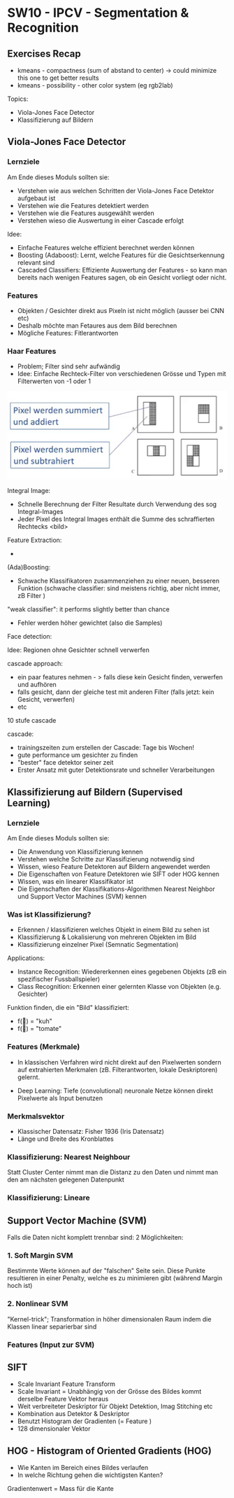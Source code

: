 # SW10 - IPCV - Segmentation & Recognition

## Exercises Recap



* kmeans - compactness (sum of abstand to center)  -> could minimize this one to get better results
* kmeans - possibility - other color system (eg rgb2lab)





Topics:

* Viola-Jones Face Detector
* Klassifizierung auf Bildern



## Viola-Jones Face Detector

### Lernziele

Am Ende dieses Moduls sollten sie: 

* Verstehen wie aus welchen Schritten der Viola-Jones Face Detektor aufgebaut ist
* Verstehen wie die Features detektiert werden
* Verstehen wie die Features ausgewählt werden
* Verstehen wieso die Auswertung in einer Cascade erfolgt



Idee:

* Einfache Features welche effizient berechnet werden können
* Boosting (Adaboost): Lernt, welche Features für die Gesichtserkennung relevant sind
* Cascaded Classifiers: Effiziente Auswertung der Features - so kann man bereits nach wenigen Features sagen, ob ein Gesicht vorliegt oder nicht.

### Features

* Objekten / Gesichter direkt aus Pixeln ist nicht möglich (ausser bei CNN etc)
* Deshalb möchte man Fetaures aus dem Bild berechnen
* Mögliche Features: Fitlerantworten

### Haar Features

* Problem; Filter sind sehr aufwändig
* Idee: Einfache Rechteck-Filter von verschiedenen Grösse und Typen mit Filterwerten von -1 oder 1

![image-20200423155010630](assets/image-20200423155010630.png)

Integral Image:

* Schnelle Berechnung der Filter Resultate durch Verwendung des sog Integral-Images
* Jeder Pixel des Integral Images enthält die Summe des schraffierten Rechtecks <bild\> 

Feature Extraction:

* 



(Ada)Boosting:

* Schwache Klassifikatoren zusammenziehen zu einer neuen, besseren Funktion (schwache classifier: sind meistens richtig, aber nicht immer, zB Filter )

"weak classifier": it performs slightly better than chance



* Fehler werden höher gewichtet (also die Samples)



Face detection:

Idee: Regionen ohne Gesichter schnell verwerfen

cascade approach:

*  ein paar features nehmen - > falls diese kein Gesicht finden, verwerfen und aufhören
* falls gesicht, dann der gleiche test mit anderen Filter (falls jetzt: kein Gesicht, verwerfen)
* etc

10 stufe cascade

cascade:

- trainingszeiten zum erstellen der Cascade: Tage bis Wochen!
- gute performance um gesichter zu finden
- "bester" face detektor seiner zeit
- Erster Ansatz mit guter Detektionsrate und schneller Verarbeitungen



## Klassifizierung auf Bildern (Supervised Learning)

### Lernziele

Am Ende dieses Moduls sollten sie:

* Die Anwendung von Klassifizierung kennen
* Verstehen welche Schritte zur Klassifizierung notwendig sind
* Wissen, wieso Feature Detektoren auf Bildern angewendet werden
* Die Eigenschaften von Feature Detektoren wie SIFT oder HOG kennen
* Wissen, was ein linearer Klassifikator ist
* Die Eigenschaften der Klassifikations-Algorithmen Nearest Neighbor und Support Vector Machines (SVM) kennen



### Was ist Klassifizierung?

* Erkennen / klassifizieren welches Objekt in einem Bild zu sehen ist
* Klassifizierung & Lokalisierung von mehreren Objekten im Bild
* Klassifizierung einzelner Pixel (Semnatic Segmentation)

Applications:

* Instance Recognition: Wiedererkennen eines gegebenen Objekts (zB ein spezifischer Fussballspieler)
* Class Recognition: Erkennen einer gelernten Klasse von Objekten (e.g. Gesichter)



Funktion finden, die ein "Bild" klassifiziert:

* f(🐄) = "kuh"
* f(🍅)  = "tomate"



### Features (Merkmale)

* In klassischen Verfahren wird nicht direkt auf den Pixelwerten sondern auf extrahierten Merkmalen (zB. Filterantworten, lokale Deskriptoren) gelernt.

* Deep Learning: Tiefe (convolutional) neuronale Netze können direkt Pixelwerte als Input benutzen



### Merkmalsvektor

* Klassischer Datensatz: Fisher 1936 (Iris Datensatz)
* Länge und Breite des Kronblattes



### Klassifizierung: Nearest Neighbour

Statt Cluster Center nimmt man die Distanz zu den Daten und nimmt man den am nächsten gelegenen Datenpunkt

### Klassifizierung: Lineare



## Support Vector Machine (SVM)



Falls die Daten nicht komplett trennbar sind: 2 Möglichkeiten:

### 1. Soft Margin SVM

Bestimmte Werte können auf der "falschen" Seite sein. Diese Punkte resultieren in einer Penalty, welche es zu minimieren gibt (während Margin hoch ist)

### 2. Nonlinear SVM

"Kernel-trick"; Transformation in höher dimensionalen Raum indem die Klassen linear separierbar sind

### Features (Input zur SVM)

## SIFT

* Scale Invariant Feature Transform
* Scale Invariant = Unabhängig von der Grösse des Bildes kommt derselbe Feature Vektor heraus
* Weit verbreiteter Deskriptor für Objekt Detektion, Imag Stitching etc
* Kombination aus Detektor & Deskriptor
* Benutzt Histogram der Gradienten (= Feature  )
* 128 dimensionaler Vektor



## HOG - Histogram of Oriented Gradients (HOG)

* Wie Kanten im Bereich eines Bildes verlaufen
* In welche Richtung gehen die wichtigsten Kanten?

Gradientenwert = Mass für die Kante